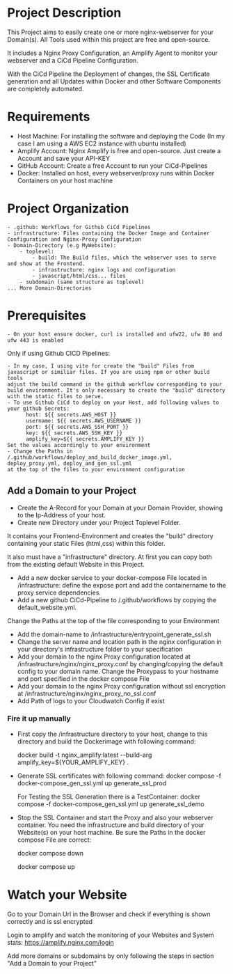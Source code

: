 # Project Description

This Project aims to easily create one or more nginx-webserver for your Domain(s). All Tools used within this project are free and open-source.

It includes a Nginx Proxy Configuration, an Amplify Agent to monitor your webserver and a CiCd Pipeline Configuration.

With the CiCd Pipeline the Deployment of changes, the SSL Certificate generation and all Updates
within Docker and other Software Components are completely automated.

# Requirements
 - Host Machine: For installing the software and deploying the Code (In my case I am using a AWS EC2 instance with ubuntu installed)
 - Amplify Account: Nginx Amplify is free and open-source. Just create a Account and save your API-KEY
 - GitHub Account: Create a free Account to run your CiCd-Pipelines
 - Docker: Installed on host, every webserver/proxy runs within Docker Containers on your host machine

# Project Organization
    - .github: Workflows for Github CiCd Pipelines
    - infrastructure: Files containing the Docker Image and Container Configuration and Nginx-Proxy Configuration
    - Domain-Directory (e.g MyWebsite):
        - toplevel:
            - build: The Build files, which the webserver uses to serve and show at the Frontend.
            - infrastructure: nginx logs and configuration
            - javascript/html/css... files
        - subdomain (same structure as toplevel)
    ... More Domain-Directories

# Prerequisites
    - On your host ensure docker, curl is installed and ufw22, ufw 80 and ufw 443 is enabled

Only if using Github CICD Pipelines:

    - In my case, I using vite for create the "build" Files from javascript or similiar files. If you are using npm or other build tools
    adjust the build command in the github workflow corresponding to your build environment. It's only necessary to create the "build" directory
    with the static files to serve.
    - To use Github CiCd to deploy on your Host, add following values to your github Secrets:
          host: ${{ secrets.AWS_HOST }}
          username: ${{ secrets.AWS_USERNAME }}
          port: ${{ secrets.AWS_SSH_PORT }}
          key: ${{ secrets.AWS_SSH_KEY }}
          amplify_key=${{ secrets.AMPLIFY_KEY }}
    Set the values accordingly to your environment
    - Change the Paths in /.github/workflows/deploy_and_build_docker_image.yml, deploy_proxy.yml, deploy_and_gen_ssl.yml 
    at the top of the files to your environment configuration

## Add a Domain to your Project
 - Create the A-Record for your Domain at your Domain Provider, showing to the Ip-Address of your host.
 - Create new Directory under your Project Toplevel Folder. 

 It contains your Frontend-Environment and creates the "build" directory containing your static Files (html,css) within this folder.

 It also must have a "infrastructure" directory. At first you can copy both from the existing default Website in this Project.

 - Add a new docker service to your docker-compose File located in /infrastructure: define the expose port and add the containername
    to the proxy service dependencies.
 - Add a new github CiCd-Pipeline to /.github/workflows by copying the default_website.yml.

Change the Paths at the top of the file corresponding to your Environment
 - Add the domain-name to /infrastructure/entrypoint_generate_ssl.sh
 - Change the server name and location path in the nginx configuration in your directory's infrastructure folder to your specification
 - Add your domain to the nginx Proxy configuration located at /infrastructure/nginx/nginx_proxy.conf by changing/copying
 the default config to your domain name. Change the Proxypass to your hostname and port specified in the docker compose File
 - Add your domain to the nginx Proxy configuration without ssl encryption at /infrastructure/nginx/nginx_proxy_no_ssl.conf
 - Add Path of logs to your Cloudwatch Config if exist
### Fire it up manually
 - First copy the /infrastructure directory to your host, change to this directory and build the Dockerimage with following command:

    docker build -t nginx_amplify:latest --build-arg amplify_key=${YOUR_AMPLIFY_KEY} .
 - Generate SSL certificates with following command:
    docker compose -f docker-compose_gen_ssl.yml up generate_ssl_prod
 
    For Testing the SSL Generation there is a TestContainer: docker compose -f docker-compose_gen_ssl.yml up generate_ssl_demo
 - Stop the SSL Container and start the Proxy and also your webserver container. You need the infrastructure and build
    directory of your Website(s) on your host machine. Be sure the Paths in the docker compose File are correct:

    docker compose down

    docker compose up


# Watch your Website
Go to your Domain Url in the Browser and check if everything is shown correctly and is ssl encrypted

Login to amplify and watch the monitoring of your Websites and System stats: https://amplify.nginx.com/login

Add more domains or subdomains by only following the steps in section "Add a Domain to your Project"
